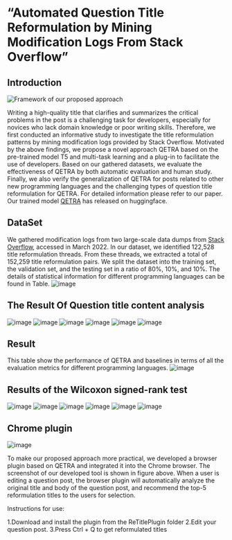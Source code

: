 # “Automated Question Title Reformulation by Mining Modification Logs From Stack Overflow” 
## Introduction

![Framework of our proposed approach](figs/frameWork.png)

Writing a high-quality title that clarifies and summarizes the critical problems in the post is a challenging task for developers, especially for novices who lack domain knowledge or poor writing skills.
Therefore, we first conducted an informative study to investigate the title reformulation patterns by mining modification logs provided by Stack Overflow.
Motivated by the above findings, we propose a novel approach QETRA based on the pre-trained model T5 and multi-task learning and a plug-in to facilitate the use of developers.
Based on our gathered datasets, we evaluate the effectiveness of QETRA by both automatic evaluation and human study. Finally, we also verify the generalization of QETRA for posts related to other new programming languages and the challenging types of question title reformulation for QETRA.
For detailed information please refer to our paper.
Our trained model [QETRA](https://archive.org/download/stackexchange) has released on huggingface. 


## DataSet

We gathered modification logs from two large-scale data dumps from [Stack Overflow](https://archive.org/download/stackexchange), accessed in March 2022.
In our dataset,  we identified 122,528 title reformulation threads. From these threads, we extracted a total of 152,259 title reformulation pairs.
We split the dataset into the training set, the validation set, and the testing set in a ratio of 80\%, 10\%, and 10\%.
The details of statistical information for different programming languages can be found in Table.
![image](figs/Data.png)


## The Result Of Question title content analysis

![image](figs/java_gram.png)
![image](figs/python_gram.png)
![image](figs/C_gram.png)
![image](figs/js_gram.png)
![image](figs/php_gram.png)
![image](figs/html_gram.png)

## Result
This table show the performance of QETRA and baselines in terms of all the evaluation metrics for different programming languages. 
![image](figs/RQ1.png)

## Results of the Wilcoxon signed-rank test

![image](figs/NMT_P.png)
![image](figs/Transformer_P.png)
![image](figs/Code2Que_P.png)
![image](figs/BART_P.png)
![image](figs/CodeBERT_P.png)
![image](figs/LanguageTool_P.png)

## Chrome plugin

![image](figs/plug.png)

To make our proposed approach more practical, we developed a browser plugin based on QETRA and integrated it into the Chrome browser. 
The screenshot of our developed tool is shown in figure above. 
When a user is editing a question post, the browser plugin will automatically analyze the original title and body of the question post, and recommend the top-5 reformulation titles to the users for selection. 



Instructions for use:

1.Download and install the plugin from the ReTitlePlugin folder
2.Edit your question post.
3.Press Ctrl + Q to get reformulated titles














